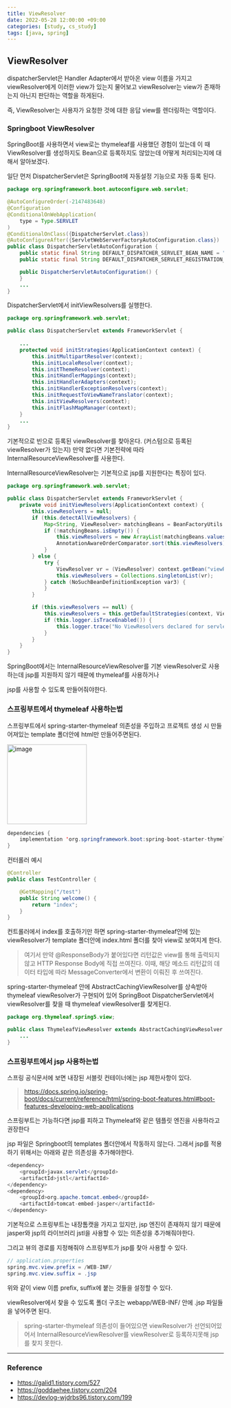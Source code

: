 ```yaml
---
title: ViewResolver
date: 2022-05-28 12:00:00 +09:00
categories: [study, cs_study]
tags: [java, spring]     
---
```


## ViewResolver

dispatcherServlet은 Handler Adapter에서 받아온 view 이름을 가지고 viewResolver에게 이러한 view가 있는지 물어보고 viewResolver는 view가 존재하는지 아닌지 판단하는 역할을 하게된다.

즉, ViewResolver는 사용자가 요청한 것에 대한 응답 view를 렌더링하는 역할이다.

### Springboot ViewResolver

SpringBoot를 사용하면서 view로는 thymeleaf를 사용했던 경험이 있는데 이 때 ViewResolver를 생성하지도 Bean으로 등록하지도 않았는데 어떻게 처리되는지에 대해서 알아보겠다.

일단 먼저 DispatcherServlet은 SpringBoot에 자동설정 기능으로 자동 등록 된다.

```java
package org.springframework.boot.autoconfigure.web.servlet;

@AutoConfigureOrder(-2147483648)
@Configuration
@ConditionalOnWebApplication(
    type = Type.SERVLET
)
@ConditionalOnClass({DispatcherServlet.class})
@AutoConfigureAfter({ServletWebServerFactoryAutoConfiguration.class})
public class DispatcherServletAutoConfiguration {
    public static final String DEFAULT_DISPATCHER_SERVLET_BEAN_NAME = "dispatcherServlet";
    public static final String DEFAULT_DISPATCHER_SERVLET_REGISTRATION_BEAN_NAME = "dispatcherServletRegistration";

    public DispatcherServletAutoConfiguration() {
    }
    ...
}
```

DispatcherServlet에서 initViewResolvers를 실행한다.

```java
package org.springframework.web.servlet;

public class DispatcherServlet extends FrameworkServlet {
    
    ...
    protected void initStrategies(ApplicationContext context) {
        this.initMultipartResolver(context);
        this.initLocaleResolver(context);
        this.initThemeResolver(context);
        this.initHandlerMappings(context);
        this.initHandlerAdapters(context);
        this.initHandlerExceptionResolvers(context);
        this.initRequestToViewNameTranslator(context);
        this.initViewResolvers(context);
        this.initFlashMapManager(context);
    }
    ...
}
```

기본적으로 빈으로 등록된 viewResolver를 찾아온다. (커스텀으로 등록된 viewResolver가 있는지) 만약 없다면 기본전략에 따라 InternalResourceViewResolver를 사용한다.

InternalResourceViewResolver는 기본적으로 jsp를 지원한다는 특징이 있다.

```java
package org.springframework.web.servlet;

public class DispatcherServlet extends FrameworkServlet {
    private void initViewResolvers(ApplicationContext context) {
        this.viewResolvers = null;
        if (this.detectAllViewResolvers) {
            Map<String, ViewResolver> matchingBeans = BeanFactoryUtils.beansOfTypeIncludingAncestors(context, ViewResolver.class, true, false);
            if (!matchingBeans.isEmpty()) {
                this.viewResolvers = new ArrayList(matchingBeans.values());
                AnnotationAwareOrderComparator.sort(this.viewResolvers);
            }
        } else {
            try {
                ViewResolver vr = (ViewResolver) context.getBean("viewResolver", ViewResolver.class);
                this.viewResolvers = Collections.singletonList(vr);
            } catch (NoSuchBeanDefinitionException var3) {
            }
        }

        if (this.viewResolvers == null) {
            this.viewResolvers = this.getDefaultStrategies(context, ViewResolver.class);
            if (this.logger.isTraceEnabled()) {
                this.logger.trace("No ViewResolvers declared for servlet '" + this.getServletName() + "': using default strategies from DispatcherServlet.properties");
            }
        }
    }
}
```

SpringBoot에서는 InternalResourceViewResolver를 기본 viewResolver로 사용하는데 jsp를 지원하지 않기 때문에 thymeleaf를 사용하거나

jsp를 사용할 수 있도록 만들어줘야한다.

### 스프링부트에서 thymeleaf 사용하는법

스프링부트에서 spring-starter-thymeleaf 의존성을 주입하고 프로젝트 생성 시 만들어져있는 template 폴더안에 html만 만들어주면된다.

<img width="185" alt="image" src="https://user-images.githubusercontent.com/70622731/158051837-71593f34-34f2-4795-936a-9b825a926360.png">

```java
dependencies {
    implementation 'org.springframework.boot:spring-boot-starter-thymeleaf'
}
```

컨터롤러 예시

```java
@Controller
public class TestController {

    @GetMapping("/test")
    public String welcome() {
        return "index";
    }
}
```

컨트롤러에서 index를 호출하기만 하면 spring-starter-thymeleaf안에 있는 viewResolver가 template 폴더안에 index.html 폴더를 찾아 view로 보여지게 한다.

> 여기서 만약 @ResponseBody가 붙어있다면 리턴값은 view를 통해 출력되지 않고 HTTP Response Body에 직접 쓰여진다.
> 이때, 해당 메소드 리턴값의 데이터 타입에 따라 MessageConverter에서 변환이 이뤄진 후 쓰여진다.

spring-starter-thymeleaf 안에 AbstractCachingViewResolver를 상속받아 thymeleaf viewResolver가 구현되어 있어 SpringBoot DispatcherServlet에서 viewResolver를 찾을 때 thymeleaf viewResolver를 찾게된다.

```java
package org.thymeleaf.spring5.view;

public class ThymeleafViewResolver extends AbstractCachingViewResolver implements Ordered {
    ...
}
```

### 스프링부트에서 jsp 사용하는법

스프링 공식문서에 보면 내장된 서블릿 컨테이너에는 jsp 제한사항이 있다.

> https://docs.spring.io/spring-boot/docs/current/reference/html/spring-boot-features.html#boot-features-developing-web-applications

스프링부트는 가능하다면 jsp를 피하고 Thymeleaf와 같은 템플릿 엔진을 사용하라고 권장한다

jsp 파일은 Springboot의 templates 폴더안에서 작동하지 않는다. 그래서 jsp를 적용하기 위해서는 아래와 같은 의존성을 추가해야한다.

```java
<dependency>
    <groupId>javax.servlet</groupId>
    <artifactId>jstl</artifactId>
</dependency>
<dependency>
    <groupId>org.apache.tomcat.embed</groupId>
    <artifactId>tomcat-embed-jasper</artifactId>
</dependency>
```

기본적으로 스프링부트는 내장톰캣을 가지고 있지만, jsp 엔진이 존재하지 않기 때문에 jasper와 jsp의 라이브러리 jstl을 사용할 수 있는 의존성을 추가해줘야한다.

그리고 뷰의 경로를 지정해줘야 스프링부트가 jsp를 찾아 사용할 수 있다.

```java
// application.properties
spring.mvc.view.prefix = /WEB-INF/
spring.mvc.view.suffix = .jsp
```

위와 같이 view 이름 prefix, suffix에 붙는 것들을 설정할 수 있다.

viewResolver에서 찾을 수 있도록 폴더 구조는 webapp/WEB-INF/ 안에 .jsp 파일들을 넣어주면 된다.

> spring-starter-thymeleaf 의존성이 들어있으면 viewResolver가 선언되어있어서 InternalResourceViewResolver를 viewResolver로 등록하지못해 jsp를 찾지 못한다.

---

### Reference

- https://galid1.tistory.com/527
- https://goddaehee.tistory.com/204
- https://devlog-wjdrbs96.tistory.com/199
